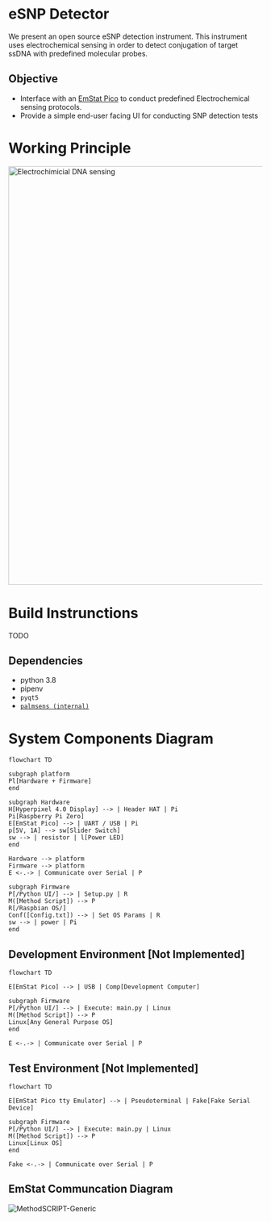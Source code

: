 # eSNP Detector

We present an open source eSNP detection instrument. This instrument uses electrochemical sensing in order to detect conjugation of target ssDNA with predefined molecular probes.

## Objective
- Interface with an [EmStat Pico](https://www.palmsens.com/product/oem-emstat-pico-module/) to conduct predefined Electrochemical sensing protocols.
- Provide a simple end-user facing UI for conducting SNP detection tests

# Working Principle
<img width="830" alt="Electrochimicial DNA sensing" src="https://user-images.githubusercontent.com/33483920/173180289-01205983-66f9-4da9-8b32-e53d9eb5be9a.PNG">

# Build Instrunctions
TODO

## Dependencies
- python 3.8
- pipenv
- `pyqt5`
- [`palmsens (internal)`](https://github.com/PalmSens/MethodSCRIPT_Examples/tree/master/MethodSCRIPTExample_Python/MethodSCRIPTExample_Python/palmsens)


# System Components Diagram
```mermaid
flowchart TD

subgraph platform
Pl[Hardware + Firmware]
end

subgraph Hardware
H[Hyperpixel 4.0 Display] --> | Header HAT | Pi
Pi[Raspberry Pi Zero]
E[EmStat Pico] --> | UART / USB | Pi
p[5V, 1A] --> sw[Slider Switch]
sw --> | resistor | l[Power LED]
end

Hardware --> platform
Firmware --> platform
E <-.-> | Communicate over Serial | P

subgraph Firmware
P[/Python UI/] --> | Setup.py | R
M([Method Script]) --> P
R[/Raspbian OS/]
Conf([Config.txt]) --> | Set OS Params | R
sw --> | power | Pi
end
```

## Development Environment [Not Implemented]
```mermaid
flowchart TD

E[EmStat Pico] --> | USB | Comp[Development Computer]

subgraph Firmware
P[/Python UI/] --> | Execute: main.py | Linux
M([Method Script]) --> P
Linux[Any General Purpose OS]
end

E <-.-> | Communicate over Serial | P
```

## Test Environment [Not Implemented]
```mermaid
flowchart TD

E[EmStat Pico tty Emulator] --> | Pseudoterminal | Fake[Fake Serial Device]

subgraph Firmware
P[/Python UI/] --> | Execute: main.py | Linux
M([Method Script]) --> P
Linux[Linux OS]
end

Fake <-.-> | Communicate over Serial | P
```

## EmStat Communcation Diagram
![MethodSCRIPT-Generic](https://user-images.githubusercontent.com/33483920/173180292-e87789e0-e0a4-407e-b505-6f4d2169696e.gif)
